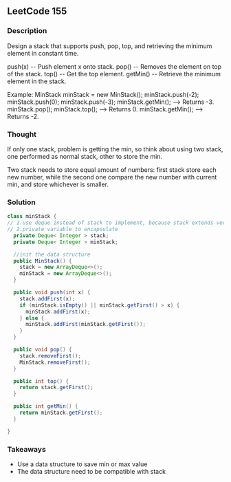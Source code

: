 ## LeetCode 155

### Description
Design a stack that supports push, pop, top, and retrieving the minimum element in constant time.

push(x) -- Push element x onto stack.
pop() -- Removes the element on top of the stack.
top() -- Get the top element.
getMin() -- Retrieve the minimum element in the stack.

Example:
MinStack minStack = new MinStack();
minStack.push(-2);
minStack.push(0);
minStack.push(-3);
minStack.getMin();   --> Returns -3.
minStack.pop();
minStack.top();      --> Returns 0.
minStack.getMin();   --> Returns -2.

### Thought
If only one stack, problem is getting the min, so think about using two stack, one performed as normal stack, other to store the min.

Two stack needs to store equal amount of numbers: first stack store each new number, while the second one compare the new number with current min, and store whichever is smaller.

### Solution
```java
class minStack {
// 1.use deque instead of stack to implement, because stack extends vector and deque has an easy set of operations
// 2.private variable to encapsulate
  private Deque< Integer > stack;
  private Deque< Integer > minStack;

  //init the data structure
  public MinStack() {
    stack = new ArrayDeque<>();
    minStack = new ArrayDeque<>();
  }

  public void push(int x) {
    stack.addFirst(x);
    if (minStack.isEmpty() || minStack.getFirst() > x) {
      minStack.addFirst(x);
    } else {
      minStack.addFirst(minStack.getFirst());
    }
  }

  public void pop() {
    stack.removeFirst();
    MinStack.removeFirst();
  }

  public int top() {
    return stack.getFirst();
  }

  public int getMin() {
    return minStack.getFirst();
  }

}
```

### Takeaways
* Use a data structure to save min or max value
* The data structure need to be compatible with stack
